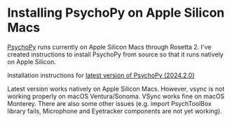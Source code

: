 # Installing PsychoPy on Apple Silicon Macs

[PsychoPy](https://www.psychopy.org) runs currently on Apple Silicon Macs through Rosetta 2. I've created instructions to install PsychoPy from source so that it runs natively on Apple Silicon.

Installation instructions for [latest version of PsychoPy (2024.2.0)](v2024.2.0.md)

Latest version works natively on Apple Silicon Macs. However, vsync is not working properly on macOS Ventura/Sonoma. VSync works fine on macOS Monterey. There are also some other issues (e.g. import PsychToolBox library fails, Microphone and Eyetracker components are not yet working).
